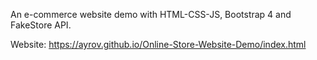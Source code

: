 An e-commerce website demo with HTML-CSS-JS, Bootstrap 4 and FakeStore API.

Website: https://ayrov.github.io/Online-Store-Website-Demo/index.html
